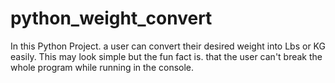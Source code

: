 # python_weight_convert
In this Python Project. a user can convert their desired weight into Lbs or KG easily. This may look simple but the fun fact is. that the user can't break the whole program while running in the console.
